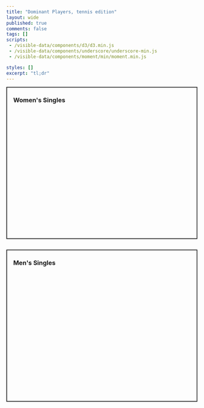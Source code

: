 ```yaml
---
title: "Dominant Players, tennis edition"
layout: wide
published: true
comments: false
tags: []
scripts: 
 - /visible-data/components/d3/d3.min.js
 - /visible-data/components/underscore/underscore-min.js
 - /visible-data/components/moment/min/moment.min.js

styles: []
excerpt: "tl;dr"
---
```

<style>
    .chart {
        width: 100%;
        height: 400px;
        border: 2px solid #333;
        margin-bottom: 2em;
        position: relative;
    }

    .chart h3 {
        position: absolute;
        left: 1em;
    }

    path.player {
        stroke: #777;
        stroke-width: 2px;
        fill: none;
    }

    #pane {
        cursor: move;
        fill: none;
        pointer-events: all;
    }

</style>

<div id="women" class="chart">
    <h3>Women's Singles</h3>
</div>

<div id="men" class="chart">
    <h3>Men's Singles</h3>
</div>

<script>
var margin = {top: 10, right: 10, bottom: 10, left: 10}
  , width = parseInt(d3.select('#women').style('width'), 10)
  , width = width - margin.left - margin.right
  , height = parseInt(d3.select('#women').style('height'), 10)
  , height = height - margin.top - margin.bottom;

var urls = {
    women: '/visible-data/data/tennis/women.csv', 
    men: '/visible-data/data/tennis/men.csv'
};

var format = {
    date: d3.time.format('%Y-%m-%d')
};

// global stash
var data = {};

_.each(urls, function(url, label) {
    d3.csv(url).row(function(d) {
        d.date = format.date.parse(d.date);
        d.rank = +d.rank;
        return d;
    }).get(function(err, rows) { return render(label, rows); });
});

function render(label, rows) {
    // render a chart
    var svg = d3.select('#' + label).append('svg')
      .style('width', (width + margin.left + margin.right) + 'px')
      .style('height', (height + margin.top + margin.bottom) + 'px')
    .append('g')
      .attr('transform', 'translate(' + [margin.left, margin.top] + ')');

    // date extent
    var dates = _(rows).chain().pluck('date').unique().sort(d3.ascending).value()
      , end = _.last(dates)
      , start = moment(end).subtract('years', 5).toDate()
      , extent = [start, end];
    //var dates = d3.extent(rows, function(d) { return d.date; });

    // scales: x is time, y is rank (1 is high)
    var x = d3.time.scale()
        .domain(extent)
        .range([0, width]);

    var y = d3.scale.linear()
        .domain([1, 100])
        .range([0, height]);

    // zoom
    var zoom = d3.behavior.zoom()
        .x(x)
        //.scale(5)
        .scaleExtent([1, 10])
        .on('zoom', onzoom);

    svg.append('rect')
        .attr('id', 'pane')
        .attr('width', width)
        .attr('height', height)
        .call(zoom);

    // axes
    var xAxis = d3.svg.axis()
        .scale(x)
        .orient('top');

    var yAxis = d3.svg.axis()
        .scale(y)
        .orient('left');

    svg.append('g')
        .attr('class', 'x axis')
        .attr('transform', 'translate(' + [0, height] + ')')
        .call(xAxis);

    svg.append('g')
        .attr('class', 'y axis')
        .attr('transform', 'translate(' + [width, 0] + ')')
        .call(yAxis);

    // draw our actual lines
    var line = d3.svg.line()
        .x(function(d) { return x(d.date); })
        .y(function(d) { return y(d.rank); })
        .interpolate('basis');

    var players = d3.nest()
        .key(function(d) { return d.player; })
        .sortValues(function(a, b) { return d3.ascending(a.date, b.date); })
        .entries(rows);

    var lines = svg.append('g')
        .attr('class', 'players')
      .selectAll('path.player')
        .data(players);
    
    lines.enter().append('path')
        .attr('class', 'player')
        .attr('data-player', function(d) { return d.key; })
        .attr('d', function(d) { return line(d.values); });

    function onzoom(e) {
        svg.select('.x.axis').call(xAxis);
        lines.attr('d', function(d) { return line(d.values); });
    }

    // export for debugging
    data[label] = {
        dates: dates,
        extent: extent,
        x: x,
        y: y,
        players: players,
        line: line,
        zoom: zoom
    };
}

/***
Split a list into groups based on breaks in sequence.
Takes a list and compare function.

The compare function takes the item, its index and the list, and returns
true if the item should go in the current group, or false if it should be
in a new group. This assumes the list is sorted and sequential.

Always returns a list of lists, even if there is only one group.

Example:

    var list = [1, 2, 3, 5, 6, 7];
    var grouped = breaks(list, function(d, i, list) {
        return i == 0 ? true : d - list[i - 1] == 1;
    });
    console.log(grouped);
    // [[1, 2, 3], [5, 6, 7]]
***/
function breaks(array, compare) {
    var groups = [[]], current = 0;

    // loop through the list
    _.each(array, function(d, i, list) {
        // run the compare function for truthiness
        if (compare(d, i, list)) {
            // return true for the current group
            groups[current].push(d);
        } else {
            // return false for a new group
            groups.push([]);
            current++;
            groups[current].push(d);
        }
    });

    return groups;
}

</script>
